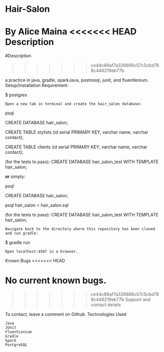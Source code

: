 # Hair-Salon

By Alice Maina
<<<<<<< HEAD
Description
=======
#Description
>>>>>>> ce44c89af7a326666c57c5cbd788c446219eb77b

a practice in java, gradle, sparkJava, postresql, junit, and fluentlenium.
Setup/Installation Requirement

$ postgres

    Open a new tab in terminal and create the hair_salon database:

psql

CREATE DATABASE hair_salon;

CREATE TABLE stylists (id serial PRIMARY KEY,  varchar name, varchar contact);

CREATE TABLE clients (id serial PRIMARY KEY, varchar name, varchar contact);

(for the tests to pass): CREATE DATABASE hair_salon_test WITH TEMPLATE hair_salon;

**or** simply:

psql

CREATE DATABASE hair_salon;

psql hair_salon < hair_salon.sql

(for the tests to pass): CREATE DATABASE hair_salon_test WITH TEMPLATE hair_salon;

    Navigate back to the directory where this repository has been cloned and run gradle:

$ gradle run

    Open localhost:4567 in a browser.

Known Bugs
<<<<<<< HEAD

No current known bugs.
=======
>>>>>>> ce44c89af7a326666c57c5cbd788c446219eb77b
Support and contact details

To contact, leave a comment on Github.
Technologies Used

    Java
    JUnit
    FluentLenium
    Gradle
    Spark
    PostgreSQL
